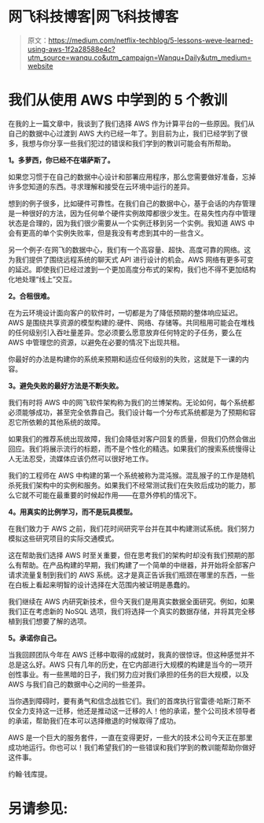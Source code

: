 # 网飞科技博客|网飞科技博客

> 原文：<https://medium.com/netflix-techblog/5-lessons-weve-learned-using-aws-1f2a28588e4c?utm_source=wanqu.co&utm_campaign=Wanqu+Daily&utm_medium=website>

# 我们从使用 AWS 中学到的 5 个教训

在我的上一篇文章中，我谈到了我们选择 AWS 作为计算平台的一些原因。我们从自己的数据中心过渡到 AWS 大约已经一年了。到目前为止，我们已经学到了很多，我想与你分享一些我们犯过的错误和我们学到的教训可能会有所帮助。

**1。多萝西，你已经不在堪萨斯了。**

如果您习惯于在自己的数据中心设计和部署应用程序，那么您需要做好准备，忘掉许多您知道的东西。寻求理解和接受在云环境中运行的差异。

想到的例子很多，比如硬件可靠性。在我们自己的数据中心，基于会话的内存管理是一种很好的方法，因为任何单个硬件实例故障都很少发生。在易失性内存中管理状态是合理的，因为我们很少需要从一个实例迁移到另一个实例。我知道 AWS 中会有更高的单个实例失败率，但是我没有考虑到其中的一些含义。

另一个例子:在网飞的数据中心，我们有一个高容量、超快、高度可靠的网络。这为我们提供了围绕远程系统的聊天式 API 进行设计的机会。AWS 网络有更多可变的延迟。即使我们已经过渡到一个更加高度分布式的架构，我们也不得不更加结构化地处理“线上”交互。

**2。合租很难。**

在为云环境设计面向客户的软件时，一切都是为了降低预期的整体响应延迟。AWS 是围绕共享资源的模型构建的:硬件、网络、存储等。共同租用可能会在堆栈的任何级别引入吞吐量差异。您必须要么愿意放弃任何特定的子任务，要么在 AWS 中管理您的资源，以避免在必要的情况下出现共租。

你最好的办法是构建你的系统来预期和适应任何级别的失败，这就是下一课的内容。

**3。避免失败的最好方法是不断失败。**

我们有时将 AWS 中的网飞软件架构称为我们的兰博架构。无论如何，每个系统都必须能够成功，甚至完全依靠自己。我们设计每一个分布式系统都是为了预期和容忍它所依赖的其他系统的故障。

如果我们的推荐系统出现故障，我们会降低对客户回复的质量，但我们仍然会做出回应。我们将展示流行的标题，而不是个性化的精选。如果我们的搜索系统慢得让人无法忍受，流媒体应该仍然可以很好地工作。

我们的工程师在 AWS 中构建的第一个系统被称为混沌猴。混乱猴子的工作是随机杀死我们架构中的实例和服务。如果我们不经常测试我们在失败后成功的能力，那么它就不可能在最重要的时候起作用——在意外停机的情况下。

**4。用真实的比例学习，而不是玩具模型。**

在我们致力于 AWS 之前，我们花时间研究平台并在其中构建测试系统。我们努力模拟这些研究项目的实际交通模式。

这在帮助我们选择 AWS 时至关重要，但在思考我们的架构时却没有我们预期的那么有帮助。在产品构建的早期，我们构建了一个简单的中继器，并开始将全部客户请求流量复制到我们的 AWS 系统。这才是真正告诉我们瓶颈在哪里的东西，一些在白板上看起来明智的设计选择在大范围内被证明是愚蠢的。

我们继续在 AWS 内研究新技术，但今天我们是用真实数据全面研究。例如，如果我们正在考虑新的 NoSQL 选项，我们将选择一个真实的数据存储，并将其完全移植到我们想要了解的选项。

**5。承诺你自己。**

当我回顾团队今年在 AWS 迁移中取得的成就时，我真的很惊讶。但这种感觉并不总是这么好。AWS 只有几年的历史，在它内部进行大规模的构建是当今的一项开创性事业。有一些黑暗的日子，我们努力应对我们承担的任务的巨大规模，以及 AWS 与我们自己的数据中心之间的一些差异。

当你遇到障碍时，要有勇气和信念战胜它们。我们的首席执行官雷德·哈斯汀斯不仅全力支持这一迁移，他还是推动这一迁移的人！他的承诺，整个公司技术领导者的承诺，帮助我们在本可以选择撤退的时候取得了成功。

AWS 是一个巨大的服务套件，一直在变得更好，一些大的技术公司今天正在那里成功地运行。你也可以！我们希望我们的一些错误和我们学到的教训能帮助你做好这件事。

约翰·钱库提。

# 另请参见: